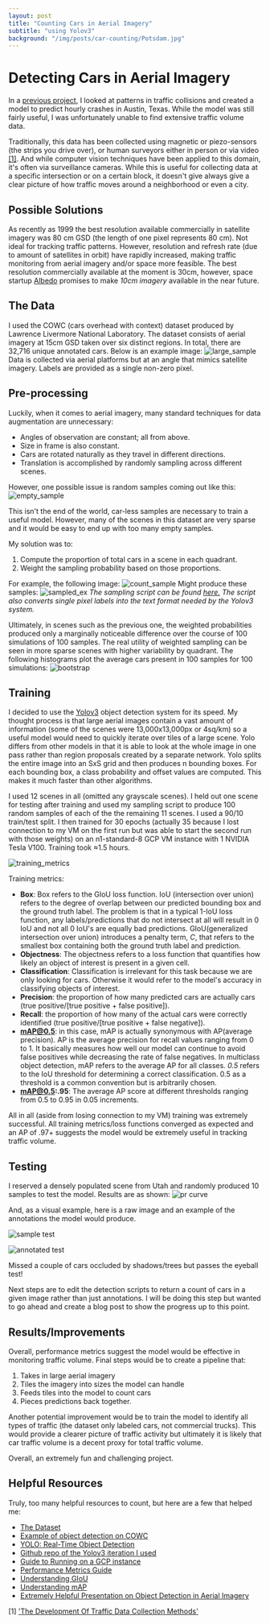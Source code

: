 ```yaml
---
layout: post
title: "Counting Cars in Aerial Imagery"
subtitle: "using Yolov3"
background: "/img/posts/car-counting/Potsdam.jpg"
---
```


# Detecting Cars in Aerial Imagery
In a [previous project](https://github.com/JacksonPeoples/AustinCrashes), I looked at patterns in traffic collisions and created a model to predict hourly crashes in Austin, Texas. While the model was still fairly useful, I was unfortunately unable to find extensive traffic volume data.

Traditionally, this data has been collected using magnetic or piezo-sensors (the strips you drive over),  or human surveyors either in person or via video [[1]](#1). And while computer vision techniques have been applied to this domain, it's often via surveillance cameras. While this is useful for collecting data at a specific intersection or on a certain block, it doesn't give always give a clear picture of how traffic moves around a neighborhood or even a city.

## Possible Solutions
As recently as 1999 the best resolution available commercially in satellite imagery was 80 cm GSD (the length of one pixel represents 80 cm). Not ideal for tracking traffic patterns. However, resolution and refresh rate (due to amount of satellites in orbit) have rapidly increased, making traffic monitoring from aerial imagery and/or space more feasible. The best resolution commercially available at the moment is 30cm, however, space startup [Albedo](https://spacenews.com/introducing-albedo/) promises to make *10cm imagery* available in the near future.

## The Data
I used the COWC (cars overhead with context) dataset produced by Lawrence Livermore National Laboratory. The dataset consists of aerial imagery at 15cm GSD taken over six distinct regions. In total, there are 32,716 unique annotated cars. Below is an example image:
![large_sample](/img/posts/car-counting/large_example.jpg)
Data is collected via aerial platforms but at an angle that mimics satellite imagery. Labels are provided as a single non-zero pixel.

## Pre-processing
Luckily, when it comes to aerial imagery, many standard techniques for data augmentation are unnecessary:
  * Angles of observation are constant; all from above.
  * Size in frame is also constant.
  * Cars are rotated naturally as they travel in different directions.
  * Translation is accomplished by randomly sampling across different scenes.

However, one possible issue is random samples coming out like this:
![empty_sample](/img/posts/car-counting/empty_example.jpg)

This isn't the end of the world, car-less samples are necessary to train a useful model. However, many of the scenes in this dataset are very sparse and it would be easy to end up with too many empty samples.

My solution was to:
  1. Compute the proportion of total cars in a scene in each quadrant.
  2. Weight the sampling probability based on those proportions.

For example, the following image:
![count_sample](/img/posts/car-counting/count_example.jpg)
Might produce these samples:
![sampled_ex](/img/posts/car-counting/sampled_example.jpg)
*The sampling script can be found [here.](https://github.com/JacksonPeoples/CarCounting/blob/master/sampling_script.py) The script also converts single pixel labels into the text format needed by the Yolov3 system.*

Ultimately, in scenes such as the previous one, the weighted probabilities produced only a marginally noticeable difference over the course of 100 simulations of 100 samples. The real utility of weighted sampling can be seen in more sparse scenes with higher variability by quadrant. The following histograms plot the average cars present in 100 samples for 100 simulations:
![bootstrap](/img/posts/car-counting/bootstrap.png)

## Training
I decided to use the [Yolov3](https://pjreddie.com/darknet/yolo/) object detection system for its speed. My thought process is that large aerial images contain a vast amount of information (some of the scenes were 13,000x13,000px or 4sq/km) so a useful model would need to quickly iterate over tiles of a large scene. Yolo differs from other models in that it is able to look at the whole image in one pass rather than region proposals created by a separate network. Yolo splits the entire image into an SxS grid and then produces n bounding boxes. For each bounding box, a class probability and offset values are computed. This makes it much faster than other algorithms.

I used 12 scenes in all (omitted any grayscale scenes). I held out one scene for testing after training and used my sampling script to produce 100 random samples of each of the the remaining 11 scenes. I used a 90/10 train/test split. I then trained for 30 epochs (actually 35 because I lost connection to my VM on the first run but was able to start the second run with those weights) on an n1-standard-8 GCP VM instance with 1 NVIDIA Tesla V100. Training took ≈1.5 hours.

![training_metrics](/img/posts/car-counting/results.png)

Training metrics:
  * **Box**: Box refers to the GIoU loss function. IoU (intersection over union) refers to the degree of overlap between our predicted bounding box and the ground truth label. The problem is that in a typical 1-IoU loss function, any labels/predictions that do not intersect at all will result in 0 IoU and not all 0 IoU's are equally bad predictions. GIoU(generalized intersection over union) introduces a penalty term, *C*, that refers to the smallest box containing both the ground truth label and prediction.
  * **Objectness**: The objectness refers to a loss function that quantifies how likely an object of interest is present in a given cell.
  * **Classification**: Classification is irrelevant for this task because we are only looking for cars. Otherwise it would refer to the model's accuracy in classifying objects of interest.
  * **Precision**: the proportion of how many predicted cars are actually cars (true positive/\[true positive + false positive\]).
  * **Recall**: the proportion of how many of the actual cars were correctly identified (true positive/\[true positive + false negative\]). 
  * **mAP@0.5**: in this case, mAP is actually synonymous with AP(average precision). AP is the average precision for recall values ranging from 0 to 1. It basically measures how well our model can continue to avoid false positives while decreasing the rate of false negatives. In multiclass object detection, mAP refers to the average AP for all classes. *0.5* refers to the IoU threshold for determining a correct classification. 0.5 as a threshold is a common convention but is arbitrarily chosen.
  * **mAP@0.5:.95**: The average AP score at different thresholds ranging from 0.5 to 0.95 in 0.05 increments.

All in all (aside from losing connection to my VM) training was extremely successful. All training metrics/loss functions converged as expected and an AP of .97+ suggests the model would be extremely useful in tracking traffic volume.

## Testing
I reserved a densely populated scene from Utah and randomly produced 10 samples to test the model. Results are as shown:
![pr curve](/img/posts/car-counting/precision_recall_curve.png)

And, as a visual example, here is a raw image and an example of the annotations the model would produce.

![sample test](/img/posts/car-counting/image_test.jpg)

![annotated test](/img/posts/car-counting/image_test_2.jpg)

Missed a couple of cars occluded by shadows/trees but passes the eyeball test!

Next steps are to edit the detection scripts to return a count of cars in a given image rather than just annotations. I will be doing this step but wanted to go ahead and create a blog post to show the progress up to this point. 

## Results/Improvements
Overall, performance metrics suggest the model would be effective in monitoring traffic volume. Final steps would be to create a pipeline that:
  1. Takes in large aerial imagery
  2. Tiles the imagery into sizes the model can handle
  3. Feeds tiles into the model to count cars
  4. Pieces predictions back together.

Another potential improvement would be to train the model to identify all types of traffic (the dataset only labeled cars, not commercial trucks). This would provide a clearer picture of traffic activity but ultimately it is likely that car traffic volume is a decent proxy for total traffic volume.

Overall, an extremely fun and challenging project.

## Helpful Resources
Truly, too many helpful resources to count, but here are a few that helped me:
  * [The Dataset](https://gdo152.llnl.gov/cowc/)
  * [Example of object detection on COWC](https://medium.com/the-downlinq/car-localization-and-counting-with-overhead-imagery-an-interactive-exploration-9d5a029a596b)
  * [YOLO: Real-Time Object Detection](https://pjreddie.com/darknet/yolo/)
  * [Github repo of the Yolov3 iteration I used](https://github.com/ultralytics/yolov3)
  * [Guide to Running on a GCP instance](https://github.com/ultralytics/yolov3/wiki/GCP-Quickstart)
  * [Performance Metrics Guide](https://medium.com/swlh/on-object-detection-metrics-ae1e2090bd65)
  * [Understanding GIoU](https://medium.com/visionwizard/understanding-diou-loss-a-quick-read-a4a0fbcbf0f0)
  * [Understanding mAP](https://jonathan-hui.medium.com/map-mean-average-precision-for-object-detection-45c121a31173)
  * [Extremely Helpful Presentation on Object Detection in Aerial Imagery](https://www.youtube.com/watch?v=rjKvXhEXDFs&t=510s)

<a id="1">[1]</a>
['The Development Of Traffic Data Collection Methods'](https://medium.com/goodvision/the-development-of-traffic-data-collection-cd87cc65aaab#:~:text=Traditional%20methods%20of%20collecting%20traffic,image%20analysis%20using%20machine%20vision.)